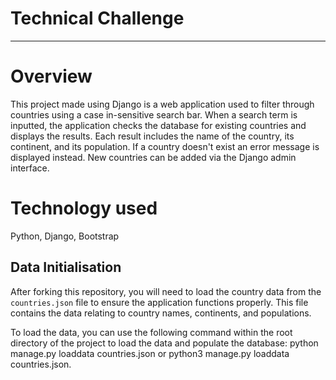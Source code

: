 # Technical Challenge
---
# Overview
This project made using Django is a web application used to filter through countries using a case in-sensitive search bar. When a search term is inputted, the application checks the database for existing countries and displays the results. Each result includes the name of the country, its continent, and its population. If a country doesn't exist an error message is displayed instead. New countries can be added via the Django admin interface.
# Technology used
Python, Django, Bootstrap

## Data Initialisation

After forking this repository, you will need to load the country data from the `countries.json` file to ensure the application functions properly. This file contains the data relating to country names, continents, and populations.

To load the data, you can use the following command within the root directory of the project to load the data and populate the database: 
python manage.py loaddata countries.json or python3 manage.py loaddata countries.json.
